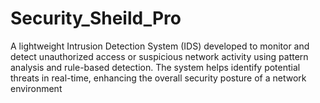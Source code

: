 # Security_Sheild_Pro
A lightweight Intrusion Detection System (IDS) developed to monitor and detect unauthorized access or suspicious network activity using pattern analysis and rule-based detection. The system helps identify potential threats in real-time, enhancing the overall security posture of a network environment
